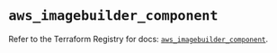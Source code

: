 # `aws_imagebuilder_component`

Refer to the Terraform Registry for docs: [`aws_imagebuilder_component`](https://registry.terraform.io/providers/hashicorp/aws/6.10.0/docs/resources/imagebuilder_component).
